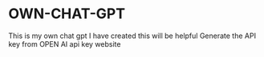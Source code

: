 # OWN-CHAT-GPT
This is my own chat gpt I have created this will be helpful
Generate the API key from OPEN AI api key website
